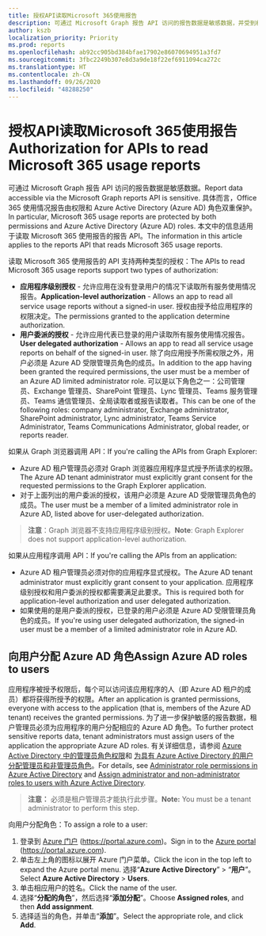 ```yaml
---
title: 授权API读取Microsoft 365使用报告
description: 可通过 Microsoft Graph 报告 API 访问的报告数据是敏感数据，并受到权限和 Azure Active Directory (Azure AD) 角色的保护。
author: kszb
localization_priority: Priority
ms.prod: reports
ms.openlocfilehash: ab92cc905bd384bfae17902e86070694951a3fd7
ms.sourcegitcommit: 3fbc2249b307e8d3a9de18f22ef6911094ca272c
ms.translationtype: HT
ms.contentlocale: zh-CN
ms.lasthandoff: 09/26/2020
ms.locfileid: "48288250"
---
```

# <a name="authorization-for-apis-to-read-microsoft-365-usage-reports"></a><span data-ttu-id="d212e-103">授权API读取Microsoft 365使用报告</span><span class="sxs-lookup"><span data-stu-id="d212e-103">Authorization for APIs to read Microsoft 365 usage reports</span></span>

<span data-ttu-id="d212e-104">可通过 Microsoft Graph 报告 API 访问的报告数据是敏感数据。</span><span class="sxs-lookup"><span data-stu-id="d212e-104">Report data accessible via the Microsoft Graph reports API is sensitive.</span></span> <span data-ttu-id="d212e-105">具体而言，Office 365 使用情况报告由权限和 Azure Active Directory (Azure AD) 角色双重保护。</span><span class="sxs-lookup"><span data-stu-id="d212e-105">In particular, Microsoft 365 usage reports are protected by both permissions and Azure Active Directory (Azure AD) roles.</span></span> <span data-ttu-id="d212e-106">本文中的信息适用于读取 Microsoft 365 使用报告的报告 API。</span><span class="sxs-lookup"><span data-stu-id="d212e-106">The information in this article applies to the reports API that reads Microsoft 365 usage reports.</span></span>

<span data-ttu-id="d212e-107">读取 Microsoft 365 使用报告的 API 支持两种类型的授权：</span><span class="sxs-lookup"><span data-stu-id="d212e-107">The APIs to read Microsoft 365 usage reports support two types of authorization:</span></span>

- <span data-ttu-id="d212e-108">**应用程序级别授权** - 允许应用在没有登录用户的情况下读取所有服务使用情况报告。</span><span class="sxs-lookup"><span data-stu-id="d212e-108">**Application-level authorization** - Allows an app to read all service usage reports without a signed-in user.</span></span> <span data-ttu-id="d212e-109">授权由授予给应用程序的权限决定。</span><span class="sxs-lookup"><span data-stu-id="d212e-109">The permissions granted to the application determine authorization.</span></span>
- <span data-ttu-id="d212e-110">**用户委派的授权** - 允许应用代表已登录的用户读取所有服务使用情况报告。</span><span class="sxs-lookup"><span data-stu-id="d212e-110">**User delegated authorization** - Allows an app to read all service usage reports on behalf of the signed-in user.</span></span> <span data-ttu-id="d212e-111">除了向应用授予所需权限之外，用户必须是 Azure AD 受限管理员角色的成员。</span><span class="sxs-lookup"><span data-stu-id="d212e-111">In addition to the app having been granted the required permissions, the user must be a member of an Azure AD limited administrator role.</span></span> <span data-ttu-id="d212e-112">可以是以下角色之一：公司管理员、Exchange 管理员、SharePoint 管理员、Lync 管理员、Teams 服务管理员、Teams 通信管理员、全局读取者或报告读取者。</span><span class="sxs-lookup"><span data-stu-id="d212e-112">This can be one of the following roles: company administrator, Exchange administrator, SharePoint administrator, Lync administrator, Teams Service Administrator, Teams Communications Administrator, global reader, or reports reader.</span></span>

<span data-ttu-id="d212e-113">如果从 Graph 浏览器调用 API：</span><span class="sxs-lookup"><span data-stu-id="d212e-113">If you're calling the APIs from Graph Explorer:</span></span>

- <span data-ttu-id="d212e-114">Azure AD 租户管理员必须对 Graph 浏览器应用程序显式授予所请求的权限。</span><span class="sxs-lookup"><span data-stu-id="d212e-114">The Azure AD tenant administrator must explicitly grant consent for the requested permissions to the Graph Explorer application.</span></span>
- <span data-ttu-id="d212e-115">对于上面列出的用户委派的授权，该用户必须是 Azure AD 受限管理员角色的成员。</span><span class="sxs-lookup"><span data-stu-id="d212e-115">The user must be a member of a limited administrator role in Azure AD, listed above for user-delegated authorization.</span></span>

><span data-ttu-id="d212e-116">**注意**：Graph 浏览器不支持应用程序级别授权。</span><span class="sxs-lookup"><span data-stu-id="d212e-116">**Note**: Graph Explorer does not support application-level authorization.</span></span>

<span data-ttu-id="d212e-117">如果从应用程序调用 API：</span><span class="sxs-lookup"><span data-stu-id="d212e-117">If you're calling the APIs from an application:</span></span>

- <span data-ttu-id="d212e-118">Azure AD 租户管理员必须对你的应用程序显式授权。</span><span class="sxs-lookup"><span data-stu-id="d212e-118">The Azure AD tenant administrator must explicitly grant consent to your application.</span></span> <span data-ttu-id="d212e-119">应用程序级别授权和用户委派的授权都需要满足此要求。</span><span class="sxs-lookup"><span data-stu-id="d212e-119">This is required both for application-level authorization and user delegated authorization.</span></span>
- <span data-ttu-id="d212e-120">如果使用的是用户委派的授权，已登录的用户必须是 Azure AD 受限管理员角色的成员。</span><span class="sxs-lookup"><span data-stu-id="d212e-120">If you're using user delegated authorization, the signed-in user must be a member of a limited administrator role in Azure AD.</span></span>

## <a name="assign-azure-ad-roles-to-users"></a><span data-ttu-id="d212e-121">向用户分配 Azure AD 角色</span><span class="sxs-lookup"><span data-stu-id="d212e-121">Assign Azure AD roles to users</span></span>

<span data-ttu-id="d212e-122">应用程序被授予权限后，每个可以访问该应用程序的人（即 Azure AD 租户的成员）都将获得所授予的权限。</span><span class="sxs-lookup"><span data-stu-id="d212e-122">After an application is granted permissions, everyone with access to the application (that is, members of the Azure AD tenant) receives the granted permissions.</span></span> <span data-ttu-id="d212e-123">为了进一步保护敏感的报告数据，租户管理员必须为应用程序的用户分配相应的 Azure AD 角色。</span><span class="sxs-lookup"><span data-stu-id="d212e-123">To further protect sensitive reports data, tenant administrators must assign users of the application the appropriate Azure AD roles.</span></span> <span data-ttu-id="d212e-124">有关详细信息，请参阅 [Azure Active Directory 中的管理员角色权限](/azure/active-directory/active-directory-assign-admin-roles-azure-portal)和 [为具有 Azure Active Directory 的用户分配管理员和非管理员角色](/azure/active-directory/active-directory-users-assign-role-azure-portal)。</span><span class="sxs-lookup"><span data-stu-id="d212e-124">For details, see [Administrator role permissions in Azure Active Directory](/azure/active-directory/active-directory-assign-admin-roles-azure-portal) and [Assign administrator and non-administrator roles to users with Azure Active Directory](/azure/active-directory/active-directory-users-assign-role-azure-portal).</span></span>

><span data-ttu-id="d212e-125">**注意：** 必须是租户管理员才能执行此步骤。</span><span class="sxs-lookup"><span data-stu-id="d212e-125">**Note:** You must be a tenant administrator to perform this step.</span></span>

<span data-ttu-id="d212e-126">向用户分配角色：</span><span class="sxs-lookup"><span data-stu-id="d212e-126">To assign a role to a user:</span></span>

1. <span data-ttu-id="d212e-127">登录到 [Azure 门户](https://portal.azure.com) (https://portal.azure.com)。</span><span class="sxs-lookup"><span data-stu-id="d212e-127">Sign in to the [Azure portal](https://portal.azure.com) (https://portal.azure.com).</span></span>
2. <span data-ttu-id="d212e-128">单击左上角的图标以展开 Azure 门户菜单。</span><span class="sxs-lookup"><span data-stu-id="d212e-128">Click the icon in the top left to expand the Azure portal menu.</span></span> <span data-ttu-id="d212e-129">选择“**Azure Active Directory**” > “**用户**”。</span><span class="sxs-lookup"><span data-stu-id="d212e-129">Select **Azure Active Directory** > **Users**.</span></span>
3. <span data-ttu-id="d212e-130">单击相应用户的姓名。</span><span class="sxs-lookup"><span data-stu-id="d212e-130">Click the name of the user.</span></span>
4. <span data-ttu-id="d212e-131">选择“**分配的角色**”，然后选择“**添加分配**”。</span><span class="sxs-lookup"><span data-stu-id="d212e-131">Choose **Assigned roles**, and then **Add assignment**.</span></span>
5. <span data-ttu-id="d212e-132">选择适当的角色，并单击“**添加**”。</span><span class="sxs-lookup"><span data-stu-id="d212e-132">Select the appropriate role, and click **Add**.</span></span>